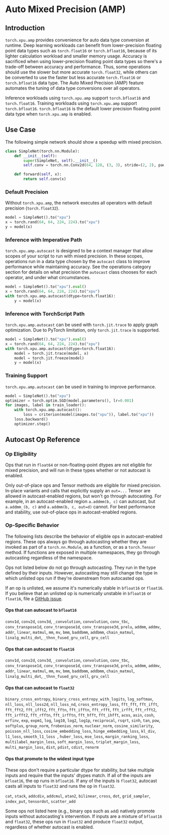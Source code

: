 # Auto Mixed Precision (AMP)

## Introduction

`torch.xpu.amp` provides convenience for auto data type conversion at runtime. Deep learning workloads can benefit from lower-precision floating point data types such as `torch.float16` or `torch.bfloat16`, because of its lighter calculation workload and smaller memory usage. Accuracy is sacrificed when using lower-precision floating point data types so there's a trade-off between accuracy and performance. Thus, some operations should use the slower but more accurate `torch.float32`, while others can be converted to use the faster but less accurate `torch.float16` or `torch.bfloat16` data type. The Auto Mixed Precision (AMP) feature automates the tuning of data type conversions over all operators.

Inference workloads using `torch.xpu.amp` support `torch.bfloat16` and `torch.float16`. Training workloads using `torch.xpu.amp` support `torch.bfloat16`. `torch.bfloat16` is the default lower precision floating point data type when `torch.xpu.amp` is enabled.

## Use Case

The following simple network should show a speedup with mixed precision.

```python
class SimpleNet(torch.nn.Module):
    def __init__(self):
        super(SimpleNet, self).__init__()
        self.conv = torch.nn.Conv2d(64, 128, (3, 3), stride=(2, 2), padding=(1, 1), bias=False)

    def forward(self, x):
        return self.conv(x)
```

### Default Precision

Without `torch.xpu.amp`, the network executes all operators with default precision (`torch.float32`).

```python
model = SimpleNet().to("xpu")
x = torch.rand(64, 64, 224, 224).to("xpu")
y = model(x)
```

### Inference with Imperative Path

`torch.xpu.amp.autocast` is designed to be a context manager that allow scopes of your script to run with mixed precision. In these scopes, operations run in a data type chosen by the `autocast` class to improve performance while maintaining accuracy. See the operations category section for details on what precision the `autocast` class chooses for each operator, and under what circumstances.

```python
model = SimpleNet().to("xpu").eval()
x = torch.rand(64, 64, 224, 224).to("xpu")
with torch.xpu.amp.autocast(dtype=torch.float16):
    y = model(x)
```

### Inference with TorchScript Path

`torch.xpu.amp.autocast` can be used with `torch.jit.trace` to apply graph optimization. Due to PyTorch limitation, only `torch.jit.trace` is supported.

```python
model = SimpleNet().to("xpu").eval()
x = torch.rand(64, 64, 224, 224).to("xpu")
with torch.xpu.amp.autocast(dtype=torch.float16):
    model = torch.jit.trace(model, x)
    model = torch.jit.freeze(model)
    y = model(x)
```

### Training Support

`torch.xpu.amp.autocast` can be used in training to improve performance.

```python
model = SimpleNet().to("xpu")
optimizer = torch.optim.SGD(model.parameters(), lr=0.001)
for images, label in train_loader():
    with torch.xpu.amp.autocast():
        loss = criterion(model(images.to("xpu")), label.to("xpu"))
    loss.backward()
    optimizer.step()
```

## Autocast Op Reference

### Op Eligibility

Ops that run in `float64` or non-floating-point dtypes are not eligible for mixed precision, and will run in these types whether or not autocast is enabled.

Only out-of-place ops and Tensor methods are eligible for mixed precision. In-place variants and calls that explicitly supply an `out=...` Tensor
are allowed in autocast-enabled regions, but won't go through autocasting. For example, in an autocast-enabled region `a.addmm(b, c)` can autocast, but `a.addmm_(b, c)` and `a.addmm(b, c, out=d)` cannot. For best performance and stability, use out-of-place ops in autocast-enabled regions.

### Op-Specific Behavior

The following lists describe the behavior of eligible ops in autocast-enabled regions. These ops always go through autocasting whether they are invoked as part of a `torch.nn.Module`, as a function, or as a `torch.Tensor` method. If functions are exposed in multiple namespaces, they go through autocasting regardless of the namespace.

Ops not listed below do not go through autocasting. They run in the type defined by their inputs. However, autocasting may still change the type in which unlisted ops run if they're downstream from autocasted ops.

If an op is unlisted, we assume it's numerically stable in `bfloat16` or `float16`. If you believe that an unlisted op is numerically unstable in `bfloat16` or `float16`, file a [GitHub issue](https://github.com/intel/intel-extension-for-pytorch/issues).

#### Ops that can autocast to `bfloat16`

`conv1d`, `conv2d`, `conv3d`, `_convolution`, `convolution`, `conv_tbc`, `conv_transpose1d`, `conv_transpose1d`, `conv_transpose3d`, `prelu`, `addmm`, `addmv`, `addr`, `linear`, `matmul`, `mm`, `mv`, `bmm`, `baddbmm`, `addbmm`, `chain_matmul`, `linalg_multi_dot`, `_thnn_fused_gru_cell`, `gru_cell`

#### Ops that can autocast to `float16`

`conv1d`, `conv2d`, `conv3d`, `_convolution`, `convolution`, `conv_tbc`, `conv_transpose1d`, `conv_transpose1d`, `conv_transpose3d`, `prelu`, `addmm`, `addmv`, `addr`, `linear`, `matmul`, `mm`, `mv`, `bmm`, `baddbmm`, `addbmm`, `chain_matmul`, `linalg_multi_dot`, `_thnn_fused_gru_cell`, `gru_cell`

#### Ops that can autocast to `float32`

`binary_cross_entropy`, `binary_cross_entropy_with_logits`, `log_softmax`, `nll_loss`, `nll_loss2d`, `nll_loss_nd`, `cross_entropy_loss`, `fft_fft`, `fft_ifft`, `fft_fft2`, `fft_ifft2`, `fft_fftn`, `fft_ifftn`, `fft_rfft`, `fft_irfft`, `fft_rfft2`, `fft_irfft2`, `fft_rfftn`, `fft_irfftn`, `fft_hfft`, `fft_ihfft`, `acos`, `asin`, `cosh`, `erfinv`, `exp`, `expm1`, `log`, `log10`, `log2`, `log1p`, `reciprocal`, `rsqrt`, `sinh`, `tan`, `pow`, `softplus`, `group_norm`, `frobenius_norm`, `nuclear_norm`, `cosine_similarity`, `poisson_nll_loss`, `cosine_embedding_loss`, `hinge_embedding_loss`, `kl_div`, `l1_loss`, `smooth_l1_loss `, `huber_loss`, `mse_loss`, `margin_ranking_loss`, `multilabel_margin_loss`, `soft_margin_loss`, `triplet_margin_loss`, `multi_margin_loss`, `dist`, `pdist`, `cdist`, `renorm`

#### Ops that promote to the widest input type

These ops don't require a particular dtype for stability, but take multiple inputs and require that the inputs' dtypes match.  If all of the inputs are `bfloat16`, the op runs in `bfloat16`.  If any of the inputs is `float32`, autocast casts all inputs to `float32` and runs the op in `float32`.

`cat`, `stack`, `addcdiv`, `addcmul`, `atan2`, `bilinear`, `cross`, `dot`, `grid_sampler`, `index_put`, `tensordot`, `scatter_add`

Some ops not listed here (e.g., binary ops such as `add`) natively promote inputs without autocasting's intervention.  If inputs are a mixture of `bfloat16` and `float32`, these ops run in `float32` and produce `float32` output, regardless of whether autocast is enabled.
